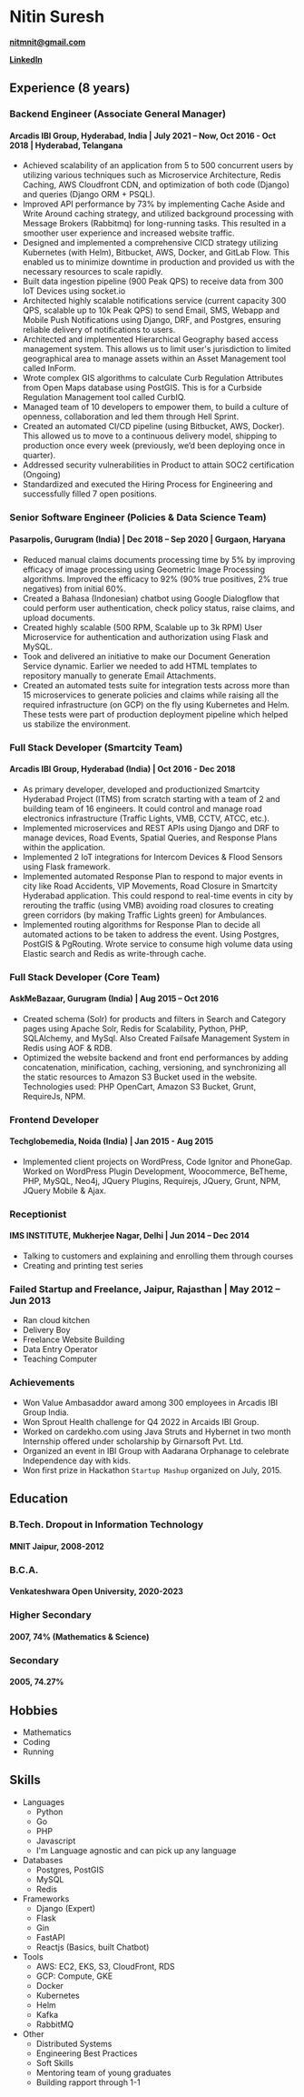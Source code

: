 # Nitin Suresh
**[nitmnit@gmail.com](mailto:nitmnit@gmail.com)**

**[LinkedIn](https://www.linkedin.com/in/nitmnit/)**

## Experience (8 years)
### Backend Engineer (Associate General Manager)
#### Arcadis IBI Group, Hyderabad, India | **July 2021 – Now, Oct 2016 - Oct 2018 | Hyderabad, Telangana**
- Achieved scalability of an application from 5 to 500 concurrent users by utilizing various techniques such as Microservice Architecture, Redis Caching, AWS Cloudfront CDN, and optimization of both code (Django) and queries (Django ORM + PSQL).
- Improved API performance by 73% by implementing Cache Aside and Write Around caching strategy, and utilized background processing with Message Brokers (Rabbitmq) for long-running tasks. This resulted in a smoother user experience and increased website traffic.
- Designed and implemented a comprehensive CICD strategy utilizing Kubernetes (with Helm), Bitbucket, AWS, Docker, and GitLab Flow. This enabled us to minimize downtime in production and provided us with the necessary resources to scale rapidly.
- Built data ingestion pipeline (900 Peak QPS) to receive data from 300 IoT Devices using socket.io
- Architected highly scalable notifications service (current capacity 300 QPS, scalable up to 10k Peak QPS) to send Email, SMS, Webapp and Mobile Push Notifications using Django, DRF, and Postgres, ensuring reliable delivery of notifications to users.
- Architected and implemented Hierarchical Geography based access management system. This allows us to limit user's jurisdiction to limited geographical area to manage assets within an Asset Management tool called InForm.
- Wrote complex GIS algorithms to calculate Curb Regulation Attributes from Open Maps database using PostGIS. This is for a Curbside Regulation Management tool called CurbIQ.
- Managed team of 10 developers to empower them, to build a culture of openness, collaboration and led them through Hell Sprint.
- Created an automated CI/CD pipeline (using Bitbucket, AWS, Docker). This allowed us to move to a continuous delivery model, shipping to production once every week (previously, we’d been deploying once in quarter).
- Addressed security vulnerabilities in Product to attain SOC2 certification (Ongoing)
- Standardized and executed the Hiring Process for Engineering and successfully filled 7 open positions.

### Senior Software Engineer (Policies & Data Science Team)
#### Pasarpolis, Gurugram (India) | **Dec 2018 – Sep 2020 | Gurgaon, Haryana**
- Reduced manual claims documents processing time by 5% by improving efficacy of image processing using Geometric Image Processing algorithms. Improved the efficacy to 92% (90% true positives, 2% true negatives) from initial 60%.
- Created a Bahasa (Indonesian) chatbot using Google Dialogflow that could perform user authentication, check policy status, raise claims, and upload documents.
- Created highly scalable (500 RPM, Scalable up to 3k RPM) User Microservice for authentication and authorization using Flask and MySQL.
- Took and delivered an initiative to make our Document Generation Service dynamic. Earlier we needed to add HTML templates to repository manually to generate Email Attachments.
- Created an automated tests suite for integration tests across more than 15 microservices to generate policies and claims while raising all the required infrastructure (on GCP) on the fly using Kubernetes and Helm. These tests were part of production deployment pipeline which helped us stabilize the environment.

### Full Stack Developer (Smartcity Team)
#### Arcadis IBI Group, Hyderabad (India) | Oct 2016 - Dec 2018
- As primary developer, developed and productionized Smartcity Hyderabad Project (ITMS) from scratch starting with a team of 2 and building team of 16 engineers. It could control and manage road electronics infrastructure (Traffic Lights, VMB, CCTV, ATCC, etc.).
- Implemented microservices and REST APIs using Django and DRF to manage devices, Road Events, Spatial Queries, and Response Plans within the application.
- Implemented 2 IoT integrations for Intercom Devices & Flood Sensors using Flask framework.
- Implemented automated Response Plan to respond to major events in city like Road Accidents, VIP Movements, Road Closure in Smartcity Hyderabad application. This could respond to real-time events in city by rerouting the traffic (using VMB) avoiding road closures to creating green corridors (by making Traffic Lights green) for Ambulances. 
- Implemented routing algorithms for Response Plan to decide all automated actions to be taken to address the event. Using Postgres, PostGIS & PgRouting. Wrote service to consume high volume data using Elastic search and Redis as write-through cache.

### Full Stack Developer (Core Team)
#### AskMeBazaar, Gurugram (India) | Aug 2015 – Oct 2016
- Created schema (Solr) for products and filters in Search and Category pages using Apache Solr, Redis for Scalability, Python, PHP, SQLAlchemy, and MySql. Also Created Failsafe Management System in Redis using AOF & RDB.
- Optimized the website backend and front end performances by adding concatenation, minification, caching, versioning, and synchronizing all the static resources to Amazon S3 Bucket used in the website. Technologies used: PHP OpenCart, Amazon S3 Bucket, Grunt, RequireJs, NPM.

### Frontend Developer
#### Techglobemedia, Noida (India) | Jan 2015 - Aug 2015
- Implemented client projects on WordPress, Code Ignitor and PhoneGap. Worked on WordPress Plugin Development, Woocommerce, BeTheme, PHP, MySQL, Neo4j, JQuery Plugins, Requirejs, JQuery, Grunt, NPM, JQuery Mobile & Ajax.

### Receptionist
#### IMS INSTITUTE, Mukherjee Nagar, Delhi | Jun 2014 – Dec 2014
- Talking to customers and explaining and enrolling them through courses
- Creating and printing test series

### Failed Startup and Freelance, Jaipur, Rajasthan | May 2012 – Jun 2013
- Ran cloud kitchen
- Delivery Boy
- Freelance Website Building
- Data Entry Operator
- Teaching Computer

### Achievements
- Won Value Ambasaddor award among 300 employees in Arcadis IBI Group India.
- Won Sprout Health challenge for Q4 2022 in Arcaids IBI Group.
- Worked on cardekho.com using Java Struts and Hybernet in two month Internship offered under scholarship by Girnarsoft Pvt. Ltd.
- Organized an event in IBI Group with Aadarana Orphanage to celebrate Independence day with kids.
- Won first prize in Hackathon `Startup Mashup` organized on July, 2015.

## Education
### B.Tech. **Dropout** in Information Technology
#### MNIT Jaipur, 2008-2012
### B.C.A.
#### Venkateshwara Open University, 2020-2023
### Higher Secondary
#### 2007, 74% (Mathematics & Science)
### Secondary
#### 2005, 74.27%

## Hobbies
* Mathematics
* Coding
* Running

## Skills
* Languages
  * Python
  * Go
  * PHP
  * Javascript
  * I'm Language agnostic and can pick up any language
* Databases
  * Postgres, PostGIS
  * MySQL
  * Redis
* Frameworks
  * Django (Expert)
  * Flask
  * Gin
  * FastAPI
  * Reactjs (Basics, built Chatbot)
* Tools
  * AWS: EC2, EKS, S3, CloudFront, RDS
  * GCP: Compute, GKE
  * Docker
  * Kubernetes
  * Helm
  * Kafka
  * RabbitMQ
* Other
  *   Distributed Systems
  *   Engineering Best Practices
  *   Soft Skills
    *   Mentoring team of young graduates
    *   Building rapport through 1-1
